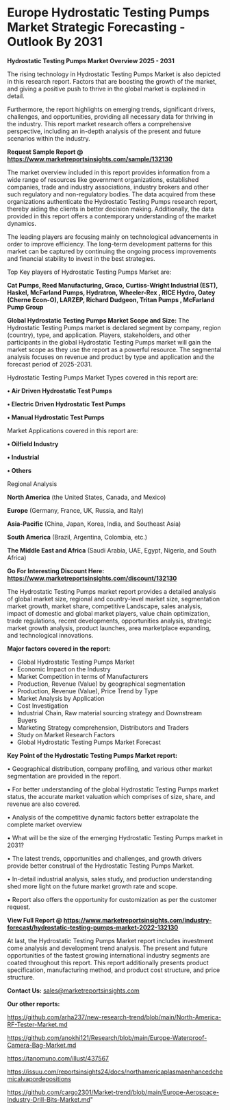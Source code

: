  # Europe Hydrostatic Testing Pumps Market Strategic Forecasting - Outlook By 2031

<Strong> Hydrostatic Testing Pumps Market Overview 2025 - 2031</strong>

The rising technology in Hydrostatic Testing Pumps Market is also depicted in this research report. Factors that are boosting the growth of the market, and giving a positive push to thrive in the global market is explained in detail.

Furthermore, the report highlights on emerging trends, significant drivers, challenges, and opportunities, providing all necessary data for thriving in the industry. This report market research offers a comprehensive perspective, including an in-depth analysis of the present and future scenarios within the industry.

<strong>Request Sample Report @ <a href=https://www.marketreportsinsights.com/sample/132130>https://www.marketreportsinsights.com/sample/132130</a></strong>

The market overview included in this report provides information from a wide range of resources like government organizations, established companies, trade and industry associations, industry brokers and other such regulatory and non-regulatory bodies. The data acquired from these organizations authenticate the Hydrostatic Testing Pumps research report, thereby aiding the clients in better decision making. Additionally, the data provided in this report offers a contemporary understanding of the market dynamics.

The leading players are focusing mainly on technological advancements in order to improve efficiency. The long-term development patterns for this market can be captured by continuing the ongoing process improvements and financial stability to invest in the best strategies.

Top Key players of Hydrostatic Testing Pumps Market are:

<strong>Cat Pumps, Reed Manufacturing, Graco, Curtiss-Wright Industrial (EST), Haskel, McFarland Pumps, Hydratron, Wheeler-Rex , RICE Hydro, Oatey (Cherne Econ-O), LARZEP, Richard Dudgeon, Tritan Pumps , McFarland Pump Group</strong>

<strong><b>Global Hydrostatic Testing Pumps Market Scope and Size:</b></strong>
The Hydrostatic Testing Pumps market is declared segment by company, region (country), type, and application. Players, stakeholders, and other participants in the global Hydrostatic Testing Pumps market will gain the market scope as they use the report as a powerful resource. The segmental analysis focuses on revenue and product by type and application and the forecast period of 2025-2031.

Hydrostatic Testing Pumps Market Types covered in this report are:

<strong>• Air Driven Hydrostatic Test Pumps

• Electric Driven Hydrostatic Test Pumps

• Manual Hydrostatic Test Pumps</strong>

Market Applications covered in this report are:

<strong>• Oilfield Industry

• Industrial

• Others</strong> 

Regional Analysis

<strong>North America</strong> (the United States, Canada, and Mexico)

<strong>Europe</strong> (Germany, France, UK, Russia, and Italy)

<strong>Asia-Pacific</strong> (China, Japan, Korea, India, and Southeast Asia)

<strong>South America</strong> (Brazil, Argentina, Colombia, etc.)

<strong>The Middle East and Africa</strong> (Saudi Arabia, UAE, Egypt, Nigeria, and South Africa)

<strong>Go For Interesting Discount Here: <a href=https://www.marketreportsinsights.com/discount/132130>https://www.marketreportsinsights.com/discount/132130</a></strong>

The Hydrostatic Testing Pumps market report provides a detailed analysis of global market size, regional and country-level market size, segmentation market growth, market share, competitive Landscape, sales analysis, impact of domestic and global market players, value chain optimization, trade regulations, recent developments, opportunities analysis, strategic market growth analysis, product launches, area marketplace expanding, and technological innovations.

<strong><b>Major factors covered in the report:</b></strong>
<ul>
  <li>Global Hydrostatic Testing Pumps Market </li>
  <li>Economic Impact on the Industry</li>
  <li>Market Competition in terms of Manufacturers</li>
  <li>Production, Revenue (Value) by geographical segmentation</li>
  <li>Production, Revenue (Value), Price Trend by Type</li>
  <li>Market Analysis by Application</li>
  <li>Cost Investigation</li>
  <li>Industrial Chain, Raw material sourcing strategy and Downstream Buyers</li>
  <li>Marketing Strategy comprehension, Distributors and Traders</li>
  <li>Study on Market Research Factors</li>
  <li>Global Hydrostatic Testing Pumps Market Forecast</li>
</ul>

<strong><b>Key Point of the Hydrostatic Testing Pumps Market report:</b></strong>

• Geographical distribution, company profiling, and various other market segmentation are provided in the report.

• For better understanding of the global Hydrostatic Testing Pumps market status, the accurate market valuation which comprises of size, share, and revenue are also covered.

• Analysis of the competitive dynamic factors better extrapolate the complete market overview

• What will be the size of the emerging Hydrostatic Testing Pumps market in 2031?

• The latest trends, opportunities and challenges, and growth drivers provide better construal of the Hydrostatic Testing Pumps Market.

• In-detail industrial analysis, sales study, and production understanding shed more light on the future market growth rate and scope.

• Report also offers the opportunity for customization as per the customer request.

<strong><b>View Full Report @ <a href=https://www.marketreportsinsights.com/industry-forecast/hydrostatic-testing-pumps-market-2022-132130>https://www.marketreportsinsights.com/industry-forecast/hydrostatic-testing-pumps-market-2022-132130</a></b></strong>


At last, the Hydrostatic Testing Pumps Market report includes investment come analysis and development trend analysis. The present and future opportunities of the fastest growing international industry segments are coated throughout this report. This report additionally presents product specification, manufacturing method, and product cost structure, and price structure.

<strong>Contact Us:</strong>
sales@marketreportsinsights.com

<strong>Our other reports:</strong>

<a href=https://github.com/arha237/new-research-trend/blob/main/North-America-RF-Tester-Market.md>https://github.com/arha237/new-research-trend/blob/main/North-America-RF-Tester-Market.md</a>

<a href=https://github.com/anokhi121/Research/blob/main/Europe-Waterproof-Camera-Bag-Market.md>https://github.com/anokhi121/Research/blob/main/Europe-Waterproof-Camera-Bag-Market.md</a>

<a href=https://tanomuno.com/illust/437567>https://tanomuno.com/illust/437567</a>

<a href=https://issuu.com/reportsinsights24/docs/northamericaplasmaenhancedchemicalvapordepositions>https://issuu.com/reportsinsights24/docs/northamericaplasmaenhancedchemicalvapordepositions</a>

<a href=https://github.com/cargo2301/Market-trend/blob/main/Europe-Aerospace-Industry-Drill-Bits-Market.md>https://github.com/cargo2301/Market-trend/blob/main/Europe-Aerospace-Industry-Drill-Bits-Market.md</a>"
